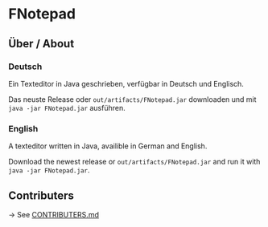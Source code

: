 # FNotepad

## Über / About

### Deutsch

Ein Texteditor in Java geschrieben, verfügbar in Deutsch und Englisch.

Das neuste Release oder `out/artifacts/FNotepad.jar` downloaden und mit `java -jar FNotepad.jar` ausführen.

### English

A texteditor written in Java, availible in German and English.

Download the newest release or `out/artifacts/FNotepad.jar` and run it with `java -jar FNotepad.jar`.



## Contributers

-> See [CONTRIBUTERS.md][1]

[1]: https://github.com/fantastic-octo-garbanzo/FNotepad/blob/main/CONTRIBUTERS.md

